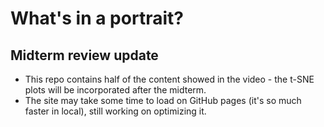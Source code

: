 # What's in a portrait?

## Midterm review update
- This repo contains half of the content showed in the video - the t-SNE plots will be incorporated after the midterm.
- The site may take some time to load on GitHub pages (it's so much faster in local), still working on optimizing it.